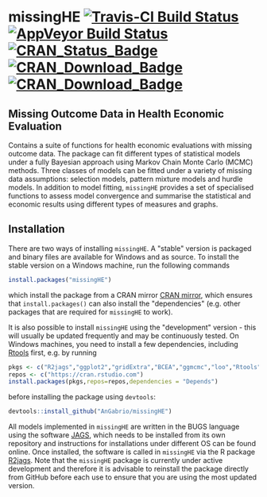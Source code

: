 
missingHE [![Travis-CI Build Status](https://travis-ci.org/AnGabrio/missingHE.svg?branch=master)](https://travis-ci.org/AnGabrio/missingHE)[![AppVeyor Build Status](https://ci.appveyor.com/api/projects/status/github/AnGabrio/missingHE?branch=master&svg=true)](https://ci.appveyor.com/project/AnGabrio/missingHE)[![CRAN_Status_Badge](http://www.r-pkg.org/badges/version/missingHE)](https://cran.r-project.org/package=missingHE)[![CRAN_Download_Badge](http://cranlogs.r-pkg.org/badges/missingHE)](https://cran.r-project.org/package=missingHE)[![CRAN_Download_Badge](http://cranlogs.r-pkg.org/badges/grand-total/missingHE?color=orange)](http://cranlogs.r-pkg.org/badges/grand-total/missingHE?color=orange)
===========================================================================================================================================

Missing Outcome Data in Health Economic Evaluation
--------------------------------------------------

Contains a suite of functions for health economic evaluations with missing outcome data. The package can fit different types of statistical models under a fully Bayesian approach using Markov Chain Monte Carlo (MCMC) methods. Three classes of models can be fitted under a variety of missing data assumptions: selection models, pattern mixture models and hurdle models. In addition to model fitting, `missingHE` provides a set of specialised functions to assess model convergence and summarise the statistical and economic results using different types of measures and graphs. 

Installation
------------

There are two ways of installing `missingHE`. A "stable" version is packaged and binary files are available for Windows and as source. To install the stable version on a Windows machine, run the following commands
```R
install.packages("missingHE")
```
which install the package from a CRAN mirror [CRAN mirror](https://cran.r-project.org/index.html), which ensures that `install.packages()` can also install the "dependencies" (e.g. other packages that are required for `missingHE` to work).

It is also possible to install `missingHE` using the "development" version - this will usually be updated frequently and may be continuously tested. On Windows machines, you need to install a few dependencies, including [Rtools](https://cran.r-project.org/bin/windows/Rtools/) first, e.g. by running

``` r
pkgs <- c("R2jags","ggplot2","gridExtra","BCEA","ggmcmc","loo","Rtools","devtools")
repos <- c("https://cran.rstudio.com") 
install.packages(pkgs,repos=repos,dependencies = "Depends")
```

before installing the package using `devtools`:

``` r
devtools::install_github("AnGabrio/missingHE")
```
All models implemented in `missingHE` are written in the BUGS language using the software [JAGS](http://mcmc-jags.sourceforge.net/), which needs to be installed from its own repository and instructions for installations under different OS can be found online. Once installed, the software is called in `missingHE` via the R package [R2jags](https://cran.r-project.org/package=R2jags).
Note that the `missingHE` package is currently under active development and therefore it is advisable to reinstall the package directly from GitHub before each use to ensure that you are using the most updated version.